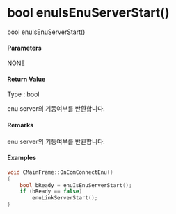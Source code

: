 # bool enuIsEnuServerStart\(\)

bool enuIsEnuServerStart\(\)

#### Parameters

NONE

#### Return Value

Type : bool

enu server의 기동여부를 반환합니다.

#### Remarks

enu server의 기동여부를 반환합니다.

#### Examples

```cpp
void CMainFrame::OnComConnectEnu()
{
	bool bReady = enuIsEnuServerStart();
	if (bReady == false)
		enuLinkServerStart();
}
```



